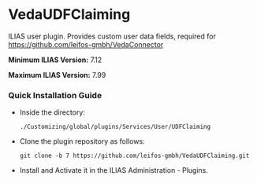 # VedaUDFClaiming
ILIAS user plugin. Provides custom user data fields, required for https://github.com/leifos-gmbh/VedaConnector

**Minimum ILIAS Version:**
7.12   

**Maximum ILIAS Version:**
7.99

### Quick Installation Guide
- Inside the directory:

    `./Customizing/global/plugins/Services/User/UDFClaiming`
    
- Clone the plugin repository as follows:
     
      git clone -b 7 https://github.com/leifos-gmbh/VedaUDFClaiming.git

- Install and Activate it in the ILIAS Administration - Plugins.
